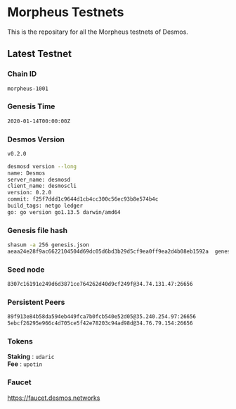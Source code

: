 # Morpheus Testnets

This is the repositary for all the Morpheus testnets of Desmos.

## Latest Testnet

### Chain ID

```sh
morpheus-1001
```

### Genesis Time

```sh
2020-01-14T00:00:00Z
```

### Desmos Version

```sh
v0.2.0
```

```sh
desmosd version --long
name: Desmos
server_name: desmosd
client_name: desmoscli
version: 0.2.0
commit: f25f7ddd1c9644d1cb4cc300c56ec93b8e574b4c
build_tags: netgo ledger
go: go version go1.13.5 darwin/amd64
```

### Genesis file hash

```sh
shasum -a 256 genesis.json 
aeaa24e28f9ac6622104504d69dc05d6bd3b29d5cf9ea0ff9ea2d4b08eb1592a  genesis.json
```

### Seed node

```sh
8307c16191e249d6d3871ce764262d40d9cf249f@34.74.131.47:26656
```

### Persistent Peers

```sh
89f913e84b58da594eb449fca7b0fcb540e52d05@35.240.254.97:26656
5ebcf26295e966c4d705ce5f42e78203c94ad98d@34.76.79.154:26656
```

### Tokens

__Staking__ : `udaric` \
__Fee__ : `upotin`

### Faucet

https://faucet.desmos.networks
